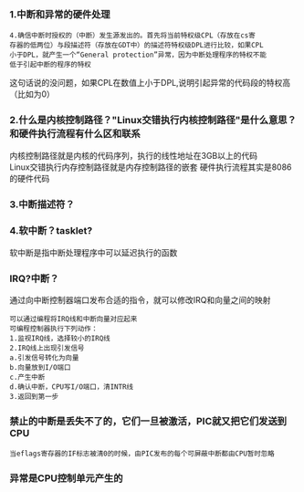 ### 1.中断和异常的硬件处理
```
4.确信中断时授权的（中断）发生源发出的。首先将当前特权级CPL（存放在cs寄
存器的低两位）与段描述符（存放在GDT中）的描述符特权级DPL进行比较，如果CPL
小于DPL，就产生一个“General protection”异常，因为中断处理程序的特权不能
低于引起中断的程序的特权
```
这句话说的没问题，如果CPL在数值上小于DPL,说明引起异常的代码段的特权高（比如为0）

### 2.什么是内核控制路径？"Linux交错执行内核控制路径"是什么意思？和硬件执行流程有什么区和联系
内核控制路径就是内核的代码序列，执行的线性地址在3GB以上的代码<br>
Linux交错执行内存控制路径就是内存控制路径的嵌套
硬件执行流程其实是8086的硬件代码

### 3.中断描述符？


### 4.软中断？tasklet?
软中断是指中断处理程序中可以延迟执行的函数

### IRQ?中断？
通过向中断控制器端口发布合适的指令，就可以修改IRQ和向量之间的映射
```
可以通过编程将IRQ线和中断向量对应起来
可编程控制器执行下列动作：
1.监视IRQ线，选择较小的IRQ线
2.IRQ线上出现引发信号
a.引发信号转化为向量
b.向量放到I/O端口
c.产生中断
d.确认中断，CPU写I/O端口，清INTR线
3.返回到第一步
```

### 禁止的中断是丢失不了的，它们一旦被激活，PIC就又把它们发送到CPU
```
当eflags寄存器的IF标志被清0的时候，由PIC发布的每个可屏蔽中断都由CPU暂时忽略
```

### 异常是CPU控制单元产生的
